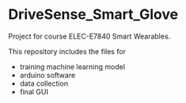 # DriveSense_Smart_Glove
Project for course ELEC-E7840 Smart Wearables.

This repository includes the files for

- training machine learning model
- arduino software
- data collection
- final GUI
